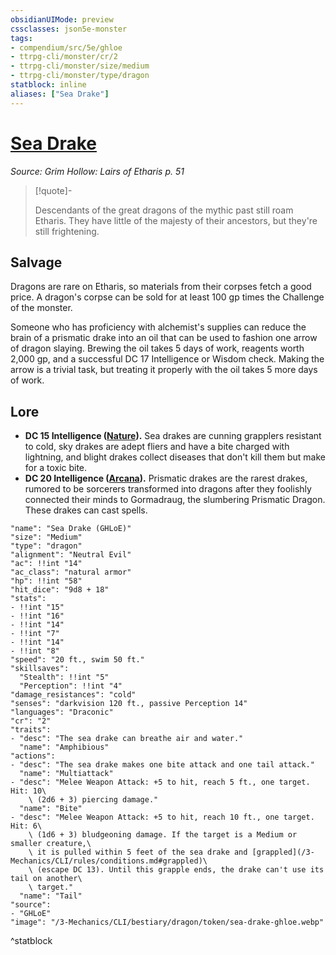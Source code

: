 ```yaml
---
obsidianUIMode: preview
cssclasses: json5e-monster
tags:
- compendium/src/5e/ghloe
- ttrpg-cli/monster/cr/2
- ttrpg-cli/monster/size/medium
- ttrpg-cli/monster/type/dragon
statblock: inline
aliases: ["Sea Drake"]
---
```

# [Sea Drake](3-Mechanics\CLI\bestiary\dragon/sea-drake-ghloe.md)
*Source: Grim Hollow: Lairs of Etharis p. 51*  

> [!quote]-  
> 
> Descendants of the great dragons of the mythic past still roam Etharis. They have little of the majesty of their ancestors, but they're still frightening.

## Salvage

Dragons are rare on Etharis, so materials from their corpses fetch a good price. A dragon's corpse can be sold for at least 100 gp times the Challenge of the monster.

Someone who has proficiency with alchemist's supplies can reduce the brain of a prismatic drake into an oil that can be used to fashion one arrow of dragon slaying. Brewing the oil takes 5 days of work, reagents worth 2,000 gp, and a successful DC 17 Intelligence or Wisdom check. Making the arrow is a trivial task, but treating it properly with the oil takes 5 more days of work.

## Lore

- **DC 15 Intelligence ([Nature](/3-Mechanics/CLI/rules/skills.md#Nature)).** Sea drakes are cunning grapplers resistant to cold, sky drakes are adept fliers and have a bite charged with lightning, and blight drakes collect diseases that don't kill them but make for a toxic bite.  
- **DC 20 Intelligence ([Arcana](/3-Mechanics/CLI/rules/skills.md#Arcana)).** Prismatic drakes are the rarest drakes, rumored to be sorcerers transformed into dragons after they foolishly connected their minds to Gormadraug, the slumbering Prismatic Dragon. These drakes can cast spells.  

```statblock
"name": "Sea Drake (GHLoE)"
"size": "Medium"
"type": "dragon"
"alignment": "Neutral Evil"
"ac": !!int "14"
"ac_class": "natural armor"
"hp": !!int "58"
"hit_dice": "9d8 + 18"
"stats":
- !!int "15"
- !!int "16"
- !!int "14"
- !!int "7"
- !!int "14"
- !!int "8"
"speed": "20 ft., swim 50 ft."
"skillsaves":
  "Stealth": !!int "5"
  "Perception": !!int "4"
"damage_resistances": "cold"
"senses": "darkvision 120 ft., passive Perception 14"
"languages": "Draconic"
"cr": "2"
"traits":
- "desc": "The sea drake can breathe air and water."
  "name": "Amphibious"
"actions":
- "desc": "The sea drake makes one bite attack and one tail attack."
  "name": "Multiattack"
- "desc": "Melee Weapon Attack: +5 to hit, reach 5 ft., one target. Hit: 10\
    \ (2d6 + 3) piercing damage."
  "name": "Bite"
- "desc": "Melee Weapon Attack: +5 to hit, reach 10 ft., one target. Hit: 6\
    \ (1d6 + 3) bludgeoning damage. If the target is a Medium or smaller creature,\
    \ it is pulled within 5 feet of the sea drake and [grappled](/3-Mechanics/CLI/rules/conditions.md#grappled)\
    \ (escape DC 13). Until this grapple ends, the drake can't use its tail on another\
    \ target."
  "name": "Tail"
"source":
- "GHLoE"
"image": "/3-Mechanics/CLI/bestiary/dragon/token/sea-drake-ghloe.webp"
```
^statblock